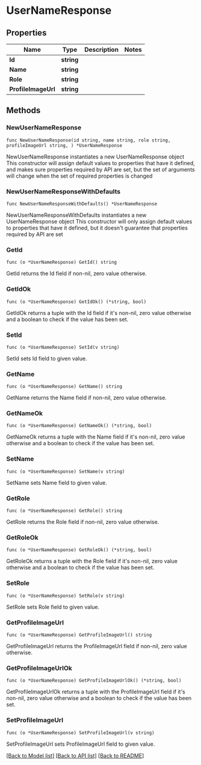 # UserNameResponse

## Properties

Name | Type | Description | Notes
------------ | ------------- | ------------- | -------------
**Id** | **string** |  | 
**Name** | **string** |  | 
**Role** | **string** |  | 
**ProfileImageUrl** | **string** |  | 

## Methods

### NewUserNameResponse

`func NewUserNameResponse(id string, name string, role string, profileImageUrl string, ) *UserNameResponse`

NewUserNameResponse instantiates a new UserNameResponse object
This constructor will assign default values to properties that have it defined,
and makes sure properties required by API are set, but the set of arguments
will change when the set of required properties is changed

### NewUserNameResponseWithDefaults

`func NewUserNameResponseWithDefaults() *UserNameResponse`

NewUserNameResponseWithDefaults instantiates a new UserNameResponse object
This constructor will only assign default values to properties that have it defined,
but it doesn't guarantee that properties required by API are set

### GetId

`func (o *UserNameResponse) GetId() string`

GetId returns the Id field if non-nil, zero value otherwise.

### GetIdOk

`func (o *UserNameResponse) GetIdOk() (*string, bool)`

GetIdOk returns a tuple with the Id field if it's non-nil, zero value otherwise
and a boolean to check if the value has been set.

### SetId

`func (o *UserNameResponse) SetId(v string)`

SetId sets Id field to given value.


### GetName

`func (o *UserNameResponse) GetName() string`

GetName returns the Name field if non-nil, zero value otherwise.

### GetNameOk

`func (o *UserNameResponse) GetNameOk() (*string, bool)`

GetNameOk returns a tuple with the Name field if it's non-nil, zero value otherwise
and a boolean to check if the value has been set.

### SetName

`func (o *UserNameResponse) SetName(v string)`

SetName sets Name field to given value.


### GetRole

`func (o *UserNameResponse) GetRole() string`

GetRole returns the Role field if non-nil, zero value otherwise.

### GetRoleOk

`func (o *UserNameResponse) GetRoleOk() (*string, bool)`

GetRoleOk returns a tuple with the Role field if it's non-nil, zero value otherwise
and a boolean to check if the value has been set.

### SetRole

`func (o *UserNameResponse) SetRole(v string)`

SetRole sets Role field to given value.


### GetProfileImageUrl

`func (o *UserNameResponse) GetProfileImageUrl() string`

GetProfileImageUrl returns the ProfileImageUrl field if non-nil, zero value otherwise.

### GetProfileImageUrlOk

`func (o *UserNameResponse) GetProfileImageUrlOk() (*string, bool)`

GetProfileImageUrlOk returns a tuple with the ProfileImageUrl field if it's non-nil, zero value otherwise
and a boolean to check if the value has been set.

### SetProfileImageUrl

`func (o *UserNameResponse) SetProfileImageUrl(v string)`

SetProfileImageUrl sets ProfileImageUrl field to given value.



[[Back to Model list]](../README.md#documentation-for-models) [[Back to API list]](../README.md#documentation-for-api-endpoints) [[Back to README]](../README.md)


